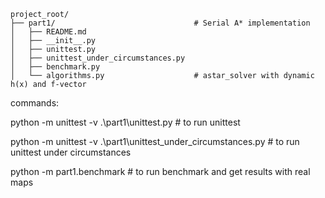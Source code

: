 ```
project_root/
├── part1/                               # Serial A* implementation
│   ├── README.md
│   ├── __init__.py
│   ├── unittest.py
│   ├── unittest_under_circumstances.py
│   ├── benchmark.py
│   └── algorithms.py                    # astar_solver with dynamic h(x) and f-vector

```

commands:

python -m unittest -v .\part1\unittest.py                           # to run unittest

python -m unittest -v .\part1\unittest_under_circumstances.py       # to run unittest under circumstances

python -m part1.benchmark                                           # to run benchmark and get results with real maps
